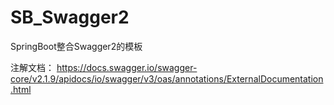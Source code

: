# SB_Swagger2
SpringBoot整合Swagger2的模板

注解文档：
https://docs.swagger.io/swagger-core/v2.1.9/apidocs/io/swagger/v3/oas/annotations/ExternalDocumentation.html
